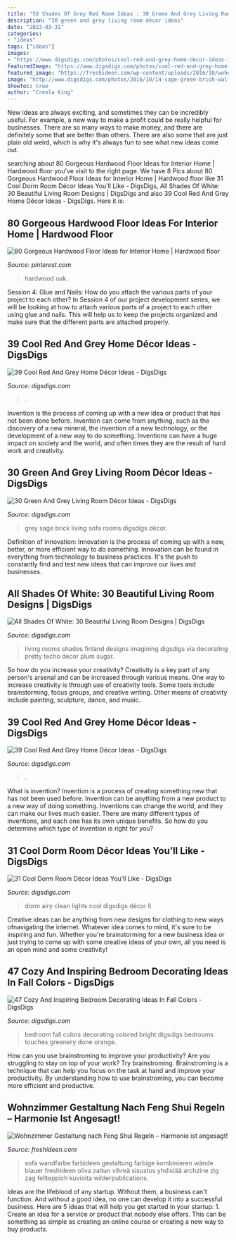 ```yaml
---
title: "50 Shades Of Grey Red Room Ideas : 30 Green And Grey Living Room Décor Ideas"
description: "30 green and grey living room décor ideas"
date: "2023-03-31"
categories:
- "ideas"
tags: ["ideas"]
images:
- "https://www.digsdigs.com/photos/cool-red-and-grey-home-decor-ideas-11.jpg"
featuredImage: "https://www.digsdigs.com/photos/cool-red-and-grey-home-decor-ideas-11.jpg"
featured_image: "https://freshideen.com/wp-content/uploads/2016/10/wohnzimmer-gestaltung-grüne-wandfarbe-rotes-sofa.jpg"
image: "http://www.digsdigs.com/photos/2016/10/14-sage-green-brick-wall-and-a-grey-sofa.jpg"
ShowToc: true
author: "Creola King"
---
```



New ideas are always exciting, and sometimes they can be incredibly useful. For example, a new way to make a profit could be really helpful for businesses. There are so many ways to make money, and there are definitely some that are better than others. There are also some that are just plain old weird, which is why it's always fun to see what new ideas come out.

	

		
searching about 80 Gorgeous Hardwood Floor Ideas for Interior Home | Hardwood floor you've visit to the right page. We have 8 Pics about 80 Gorgeous Hardwood Floor Ideas for Interior Home | Hardwood floor like 31 Cool Dorm Room Décor Ideas You’ll Like - DigsDigs, All Shades Of White: 30 Beautiful Living Room Designs | DigsDigs and also 39 Cool Red And Grey Home Décor Ideas - DigsDigs. Here it is:
		
    
## 80 Gorgeous Hardwood Floor Ideas For Interior Home | Hardwood Floor

<img loading=lazy src="https://i.pinimg.com/736x/87/13/ea/8713ea6def341e8d0f8de6a4d2ee90d5.jpg" onerror="this.onerror=null;this.src='https://tse1.mm.bing.net/th?id=OIP.eNFwM0Ar2AXcToX5hmORVwHaJ3&amp;pid=15.1';" alt="80 Gorgeous Hardwood Floor Ideas for Interior Home | Hardwood floor">

_Source: pinterest.com_

>hardwood oak. 

	

Session 4: Glue and Nails: How do you attach the various parts of your project to each other?
In Session 4 of our project development series, we will be looking at how to attach various parts of a project to each other using glue and nails. This will help us to keep the projects organized and make sure that the different parts are attached properly.

    
## 39 Cool Red And Grey Home Décor Ideas - DigsDigs

<img loading=lazy src="https://www.digsdigs.com/photos/cool-red-and-grey-home-decor-ideas-11.jpg" onerror="this.onerror=null;this.src='https://tse1.mm.bing.net/th?id=OIP.h1Gaa6smhbhBRJpqaN48LAAAAA&amp;pid=15.1';" alt="39 Cool Red And Grey Home Décor Ideas - DigsDigs">

_Source: digsdigs.com_

>. 

	

Invention is the process of coming up with a new idea or product that has not been done before. Invention can come from anything, such as the discovery of a new mineral, the invention of a new technology, or the development of a new way to do something. Inventions can have a huge impact on society and the world, and often times they are the result of hard work and creativity.

    
## 30 Green And Grey Living Room Décor Ideas - DigsDigs

<img loading=lazy src="http://www.digsdigs.com/photos/2016/10/14-sage-green-brick-wall-and-a-grey-sofa.jpg" onerror="this.onerror=null;this.src='https://tse1.mm.bing.net/th?id=OIP.GjrWyJWGufVbzmthrIXoigHaHa&amp;pid=15.1';" alt="30 Green And Grey Living Room Décor Ideas - DigsDigs">

_Source: digsdigs.com_

>grey sage brick living sofa rooms digsdigs décor. 

	

Definition of innovation:
Innovation is the process of coming up with a new, better, or more efficient way to do something. Innovation can be found in everything from technology to business practices. It's the push to constantly find and test new ideas that can improve our lives and businesses.

    
## All Shades Of White: 30 Beautiful Living Room Designs | DigsDigs

<img loading=lazy src="http://www.digsdigs.com/photos/beautiful-all-white-living-rooms-13.jpg" onerror="this.onerror=null;this.src='https://tse4.mm.bing.net/th?id=OIP.fabrXP4VqVKevpTlecj_jAHaKI&amp;pid=15.1';" alt="All Shades Of White: 30 Beautiful Living Room Designs | DigsDigs">

_Source: digsdigs.com_

>living rooms shades finland designs imagining digsdigs via decorating pretty techo decor plum sugar. 

	

So how do you increase your creativity?
Creativity is a key part of any person's arsenal and can be increased through various means. One way to increase creativity is through use of creativity tools. Some tools include brainstorming, focus groups, and creative writing. Other means of creativity include painting, sculpture, dance, and music.

    
## 39 Cool Red And Grey Home Décor Ideas - DigsDigs

<img loading=lazy src="https://www.digsdigs.com/photos/cool-red-and-grey-home-decor-ideas-15.jpg" onerror="this.onerror=null;this.src='https://tse1.mm.bing.net/th?id=OIP.wuGp8fHKLTfNCYjJDwQZzgHaKe&amp;pid=15.1';" alt="39 Cool Red And Grey Home Décor Ideas - DigsDigs">

_Source: digsdigs.com_

>. 

	

What is invention?
Invention is a process of creating something new that has not been used before. Invention can be anything from a new product to a new way of doing something. Inventions can change the world, and they can make our lives much easier. There are many different types of inventions, and each one has its own unique benefits. So how do you determine which type of invention is right for you?

    
## 31 Cool Dorm Room Décor Ideas You’ll Like - DigsDigs

<img loading=lazy src="http://digsdigs.com/photos/2017/01/05-clean-and-airy-white-dorm-room-design-with-lights.jpg" onerror="this.onerror=null;this.src='https://tse3.mm.bing.net/th?id=OIP.5CWTDEMXvCq1ddG848MfRAHaJ4&amp;pid=15.1';" alt="31 Cool Dorm Room Décor Ideas You’ll Like - DigsDigs">

_Source: digsdigs.com_

>dorm airy clean lights cool digsdigs décor ll. 

	

Creative ideas can be anything from new designs for clothing to new ways ofnavigating the internet. Whatever idea comes to mind, it's sure to be inspiring and fun. Whether you're brainstorming for a new business idea or just trying to come up with some creative ideas of your own, all you need is an open mind and some creativity!

    
## 47 Cozy And Inspiring Bedroom Decorating Ideas In Fall Colors - DigsDigs

<img loading=lazy src="https://www.digsdigs.com/photos/2012/10/a-colorful-fall-bedroom-with-a-bright-artwork-a-yellow-chair-and-pillow-and-lots-of-teal.jpg" onerror="this.onerror=null;this.src='https://tse2.mm.bing.net/th?id=OIP.c8TqGKzYbBZAijW4hompUgHaNI&amp;pid=15.1';" alt="47 Cozy And Inspiring Bedroom Decorating Ideas In Fall Colors - DigsDigs">

_Source: digsdigs.com_

>bedroom fall colors decorating colored bright digsdigs bedrooms touches greenery done orange. 

	

How can you use brainstroming to improve your productivity?
Are you struggling to stay on top of your work? Try brainstroming. Brainstroming is a technique that can help you focus on the task at hand and improve your productivity. By understanding how to use brainstroming, you can become more efficient and productive.

    
## Wohnzimmer Gestaltung Nach Feng Shui Regeln – Harmonie Ist Angesagt!

<img loading=lazy src="https://freshideen.com/wp-content/uploads/2016/10/wohnzimmer-gestaltung-grüne-wandfarbe-rotes-sofa.jpg" onerror="this.onerror=null;this.src='https://tse1.mm.bing.net/th?id=OIP.73t4bxM6jV-81YlXLZxqVwHaJ3&amp;pid=15.1';" alt="Wohnzimmer Gestaltung nach Feng Shui Regeln – Harmonie ist angesagt!">

_Source: freshideen.com_

>sofa wandfarbe farbideen gestaltung farbige kombinieren wände blauer freshideen oliva zaitun vihreä sisustus yhdistää archzine zig zag fellteppich kuvioita wilderpublications. 

	

Ideas are the lifeblood of any startup. Without them, a business can't function. And without a good idea, no one can develop it into a successful business. Here are 5 ideas that will help you get started in your startup: 1. Create an idea for a service or product that nobody else offers. This can be something as simple as creating an online course or creating a new way to buy products. 
